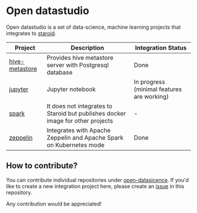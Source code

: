 # Open datastudio

Open datastudio is a set of data-science, machine learning projects that integrates to  [staroid](https://staroid.com).

| Project | Description | Integration Status |
| ------- | ----------- | ------- |
| [hive-metastore](https://github.com/open-datastudio/zeppelin) | Provides hive metastore server with Postgresql database | Done |
| [jupyter](https://github.com/open-datastudio/spark) | Jupyter notebook | In progress (minimal features are working) |
| [spark](https://github.com/open-datastudio/spark) | It does not integrates to Staroid but publishes docker image for other projects | - |
| [zeppelin](https://github.com/open-datastudio/zeppelin) | Integrates with Apache Zeppelin and Apache Spark on Kubernetes mode | Done |


## How to contribute?

You can contribute individual repositories under [open-datasicence](https://github.com/open-datastudio). If you'd like to create a new integration project here, please create an [issue](https://github.com/open-datastudio/datastudio/issues) in this repository.

Any contribution would be appreciated!
